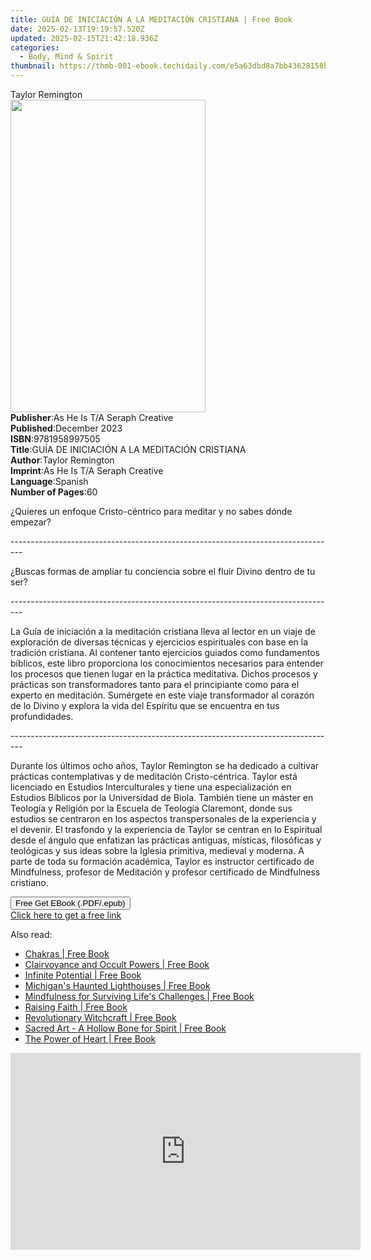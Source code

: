 ```yaml
---
title: GUÍA DE INICIACIÓN A LA MEDITACIÓN CRISTIANA | Free Book
date: 2025-02-13T19:19:57.520Z
updated: 2025-02-15T21:42:18.936Z
categories:
  - Body, Mind & Spirit
thumbnail: https://thmb-001-ebook.techidaily.com/e5a63dbd8a7bb43628158bc5fb262a320b470062a535dc020139c745e0541c6b.jpg
---
```

<main id="book-container">
  <div class="flex flex-col">
    <div class="book-brief flex-1 py-6 px-4 sm:p-6 md:py-10 md:px-8">
      <!-- brief-->
      <div class="book-brief-main">Taylor Remington</div>
    </div>
    <div
      class="book-meta-info flex-1 grid gap-4 col-start-1 col-end-3 row-start-1 sm:mb-6 sm:grid-cols-4 lg:gap-6 lg:col-start-2 lg:row-end-6 lg:row-span-6 lg:mb-0"
    >
      <div
        class="book-meta-info-left place-content-center mt-4 p-4 text-sm leading-6 col-start-2 col-span-2 dark:text-slate-400"
      >
        <img
          class="w-full h-500 object-cover rounded-lg sm:h-255 sm:col-span-2 lg:col-span-full"
          src="https://img-001-ebook.techidaily.com/b1ab91777a4115132acfe431affbfb3292e8154eb1237ac9d5265c46b83334fc.jpg"
          alt=""
          width="312"
          height="500"
        />
      </div>
      <div
        class="book-meta-info-right mt-2 col-start-1 row-start-2 col-span-3 self-center"
      >
        <!-- meta data  -->
        <div class="flex flex-col px-4 md:px-8">
          <div class="flex-1">
            <strong>Publisher</strong>:<span class="px-2"
              >As He Is T/A Seraph Creative</span
            >
          </div>
          <div class="flex-1">
            <strong>Published</strong>:<span class="px-2">December 2023</span>
          </div>
          <div class="flex-1">
            <strong>ISBN</strong>:<span class="px-2">9781958997505</span>
          </div>
          <div class="flex-1">
            <strong>Title</strong>:<span class="px-2"
              >GUÍA DE INICIACIÓN A LA MEDITACIÓN CRISTIANA</span
            >
          </div>
          <div class="flex-1">
            <strong>Author</strong>:<span class="px-2">Taylor Remington</span>
          </div>
          <div class="flex-1">
            <strong>Imprint</strong>:<span class="px-2"
              >As He Is T/A Seraph Creative</span
            >
          </div>
          <div class="flex-1">
            <strong>Language</strong>:<span class="px-2">Spanish</span>
          </div>
          <div class="flex-1">
            <strong>Number of Pages</strong>:<span class="px-2">60</span>
          </div>
        </div>
      </div>
    </div>
    <div class="book-description flex-1 py-6 px-4 sm:p-6 md:py-10 md:px-8">
      <div class="book-description-main">
        <div accordion-content="" id="description">
          <p>
            ¿Quieres un enfoque Cristo-céntrico para meditar y no sabes dónde
            empezar?
          </p>
          <p>
            ---------------------------------------------------------------------------------
          </p>
          <p>
            ¿Buscas formas de ampliar tu conciencia sobre el fluir Divino dentro
            de tu ser?
          </p>
          <p>
            ---------------------------------------------------------------------------------
          </p>
          <p>
            La Guía de iniciación a la meditación cristiana lleva al lector en
            un viaje de exploración de diversas técnicas y ejercicios
            espirituales con base en la tradición cristiana. Al contener tanto
            ejercicios guiados como fundamentos bíblicos, este libro proporciona
            los conocimientos necesarios para entender los procesos que tienen
            lugar en la práctica meditativa. Dichos procesos y prácticas son
            transformadores tanto para el principiante como para el experto en
            meditación. Sumérgete en este viaje transformador al corazón de lo
            Divino y explora la vida del Espíritu que se encuentra en tus
            profundidades.
          </p>
          <p>
            ---------------------------------------------------------------------------------
          </p>
          <p>
            Durante los últimos ocho años, Taylor Remington se ha dedicado a
            cultivar prácticas contemplativas y de meditación Cristo-céntrica.
            Taylor está licenciado en Estudios Interculturales y tiene una
            especialización en Estudios Bíblicos por la Universidad de Biola.
            También tiene un máster en Teología y Religión por la Escuela de
            Teología Claremont, donde sus estudios se centraron en los aspectos
            transpersonales de la experiencia y el devenir. El trasfondo y la
            experiencia de Taylor se centran en lo Espiritual desde el ángulo
            que enfatizan las prácticas antiguas, místicas, filosóficas y
            teológicas y sus ideas sobre la Iglesia primitiva, medieval y
            moderna. A parte de toda su formación académica, Taylor es
            instructor certificado de Mindfulness, profesor de Meditación y
            profesor certificado de Mindfulness cristiano.
          </p>
        </div>
        <div class="accordion-fader"></div>
      </div>
    </div>
    <div class="book-excerpts flex-1 py-6 px-4 sm:p-6 md:py-10 md:px-8"></div>
    <div
      class="book-about-author flex-1 py-6 px-4 sm:p-6 md:py-10 md:px-8"
    ></div>
    <div class="book-free-get flex-1 py-6 px-4 sm:p-6 md:py-10 md:px-8">
      <button
        id="btn-free-get"
        class="bg-blue-500 hover:bg-blue-700 text-white font-bold py-2 px-4 rounded"
      >
        Free Get EBook (.PDF/.epub)
      </button>
      <div id="countdown-display" class="px-2 text-lg mt-2"></div>
      <a
        id="free-link"
        class="hidden bg-blue-500 hover:bg-blue-700 text-white font-bold py-2 px-4 rounded"
        href="https://www.ebooks.com/en-us/book/211253715/gu-a-de-iniciaci-n-a-la-meditaci-n-cristiana/taylor-remington/"
        target="_blank"
        >Click here to get a free link</a
      >
    </div>
    <script>
      let countdownTime = 0;
      let countdownInterval = null;
      document
        .getElementById('btn-free-get')
        .addEventListener('click', startCountdown);
      function startCountdown() {
        countdownTime = new Date().getTime() + 60000 * 3;
        countdownInterval = setInterval(updateCountdown, 1000);
        document.getElementById('btn-free-get').disabled = true;
        document
          .getElementById('btn-free-get')
          .classList.add('bg-gray-500', 'cursor-not-allowed');
      }
      function updateCountdown() {
        let currentTime = new Date().getTime();
        let timeLeft = countdownTime - currentTime;
        let secondsLeft = Math.floor(timeLeft / 1000);
        document.getElementById('countdown-display').innerHTML =
          `Remaining time: ${secondsLeft} seconds.`;
        if (secondsLeft <= 0) {
          clearInterval(countdownInterval);
          document.getElementById('btn-free-get').classList.add('hidden');
          document.getElementById('free-link').classList.remove('hidden');
          document.getElementById('countdown-display').innerHTML = '';
        }
      }
    </script>
  </div>
</main>

<ins class="adsbygoogle"
      style="display:block"
      data-ad-client="ca-pub-7571918770474297"
      data-ad-slot="8358498916"
      data-ad-format="auto"
      data-full-width-responsive="true"></ins>
    

<span class="atpl-alsoreadstyle">Also read:</span>
<div><ul>
<li><a href="https://novels-ebooks.techidaily.com/209625059-9781250236623-chakras/"><u>Chakras | Free Book</u></a></li>
<li><a href="https://novels-ebooks.techidaily.com/209622550-9781473374270-clairvoyance-and-occult-powers/"><u>Clairvoyance and Occult Powers | Free Book</u></a></li>
<li><a href="https://novels-ebooks.techidaily.com/209625071-9781250319319-infinite-potential/"><u>Infinite Potential | Free Book</u></a></li>
<li><a href="https://novels-ebooks.techidaily.com/209617649-9781439666302-michigans-haunted-lighthouses/"><u>Michigan's Haunted Lighthouses | Free Book</u></a></li>
<li><a href="https://novels-ebooks.techidaily.com/209625028-9781510746770-mindfulness-for-surviving-lifes-challenges/"><u>Mindfulness for Surviving Life's Challenges | Free Book</u></a></li>
<li><a href="https://novels-ebooks.techidaily.com/209630859-9781785358715-raising-faith/"><u>Raising Faith | Free Book</u></a></li>
<li><a href="https://novels-ebooks.techidaily.com/209622957-9780762495726-revolutionary-witchcraft/"><u>Revolutionary Witchcraft | Free Book</u></a></li>
<li><a href="https://novels-ebooks.techidaily.com/209630861-9781789040395-sacred-art-a-hollow-bone-for-spirit/"><u>Sacred Art - A Hollow Bone for Spirit | Free Book</u></a></li>
<li><a href="https://novels-ebooks.techidaily.com/209625088-9781250200464-the-power-of-heart/"><u>The Power of Heart | Free Book</u></a></li>
</ul></div>

<!-- affiliate ads begin -->
<iframe width="560" height="315" src="https://www.youtube.com/embed/UCqHbpxQGP4?si=XGkajFHdqyoKNAFM" title="YouTube video player" frameborder="0" allow="accelerometer; autoplay; clipboard-write; encrypted-media; gyroscope; picture-in-picture; web-share" referrerpolicy="strict-origin-when-cross-origin" allowfullscreen></iframe>
<!-- affiliate ads end -->

